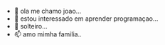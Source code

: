 - 👋 ola me chamo joao... 
- 👀 estou interessado em aprender programaçao...
- 💞️ solteiro...
- 📫 amo mimha familia..

